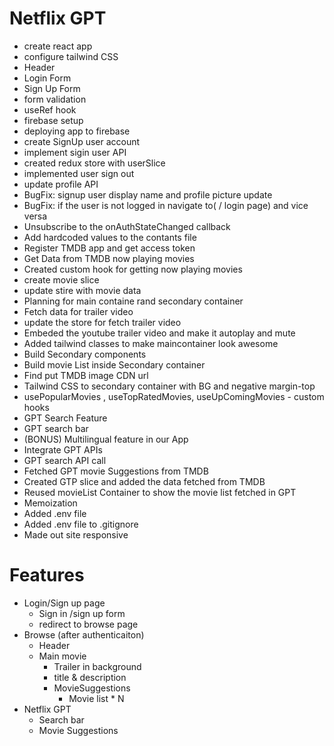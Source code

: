 # Netflix GPT

- create react app
- configure tailwind CSS
- Header
- Login Form
- Sign Up Form
- form validation
- useRef hook
- firebase setup
- deploying app to firebase
- create SignUp user account
- implement sigin user API
- created redux store with userSlice
- implemented user sign out
- update profile API
- BugFix: signup user display name and profile picture update
- BugFix: if the user is not logged in navigate to( / login page) and vice versa
- Unsubscribe to the onAuthStateChanged callback
- Add hardcoded values to the contants file
- Register TMDB app and get access token
- Get Data from TMDB now playing movies
- Created custom hook for getting now playing movies
- create movie slice
- update stire with movie data
- Planning for main containe rand secondary container
- Fetch data for trailer video
- update the store for fetch trailer video
- Embeded the youtube trailer video and make it autoplay and mute
- Added tailwind classes to make maincontainer look awesome
- Build Secondary components
- Build movie List inside Secondary container
- Find put TMDB image CDN url
- Tailwind CSS to secondary container with BG and negative margin-top
- usePopularMovies , useTopRatedMovies, useUpComingMovies - custom hooks
- GPT Search Feature
- GPT search bar
- (BONUS) Multilingual feature in our App
- Integrate GPT APIs
- GPT search API call
- Fetched  GPT movie Suggestions from TMDB
- Created GTP slice and added the data fetched from TMDB
- Reused movieList Container to show the movie list fetched in GPT
- Memoization 
- Added .env file
- Added .env file to .gitignore
- Made out site responsive

# Features
- Login/Sign up page
  - Sign in /sign up form
  - redirect to browse page 
- Browse (after authenticaiton)
  - Header
  - Main movie
     - Trailer in background
     - title & description
     - MovieSuggestions
       - Movie list * N 
- Netflix GPT
  - Search bar 
  - Movie Suggestions